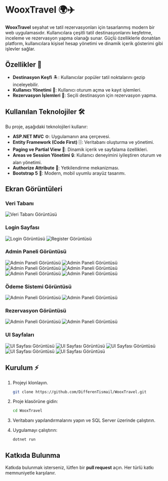 # WooxTravel 🌍✈️

**WooxTravel** seyahat ve tatil rezervasyonları için tasarlanmış modern bir web uygulamasıdır. Kullanıcılara çeşitli tatil destinasyonlarını keşfetme, inceleme ve rezervasyon yapma olanağı sunar. Güçlü özelliklerle donatılan platform, kullanıcılara kişisel hesap yönetimi ve dinamik içerik gösterimi gibi işlevler sağlar.

## Özellikler 🚀
- **Destinasyon Keşfi** 🏝️: Kullanıcılar popüler tatil noktalarını gezip inceleyebilir.
- **Kullanıcı Yönetimi** 👤: Kullanıcı oturum açma ve kayıt işlemleri.
- **Rezervasyon İşlemleri** 📝: Seçili destinasyon için rezervasyon yapma.

## Kullanılan Teknolojiler 🛠️

Bu proje, aşağıdaki teknolojileri kullanır:
- **ASP.NET MVC** ⚙️: Uygulamanın ana çerçevesi.
- **Entity Framework (Code First)** 🗄️: Veritabanı oluşturma ve yönetimi.
- **Paging ve Partial View** 📄: Dinamik içerik ve sayfalama özellikleri.
- **Areas ve Session Yönetimi** 🔒: Kullanıcı deneyimini iyileştiren oturum ve alan yönetimi.
- **Authorize Attribute** 🔑: Yetkilendirme mekanizması.
- **Bootstrap 5** 🎨: Modern, mobil uyumlu arayüz tasarımı.

## Ekran Görüntüleri

### Veri Tabanı
![Veri Tabanı Görüntüsü](photos/veriTabani.jpg)

### Login Sayfası
![Login Görüntüsü](photos/login.jpg)
![Register Görüntüsü](photos/register.jpg)

### Admin Paneli Görüntüsü
![Admin Paneli Görüntüsü](photos/adminIndex1.jpg)
![Admin Paneli Görüntüsü](photos/adminDestination.jpg)
![Admin Paneli Görüntüsü](photos/adminWidgetler.jpg)
![Admin Paneli Görüntüsü](photos/table.jpg)
![Admin Paneli Görüntüsü](photos/statistics.jpg)
![Admin Paneli Görüntüsü](photos/gelenMesaj.jpg)

### Ödeme Sistemi Görüntüsü
![Admin Paneli Görüntüsü](photos/payment.jpg)
![Admin Paneli Görüntüsü](photos/payment2.jpg)

### Rezervasyon Görüntüsü
![Admin Paneli Görüntüsü](photos/indexFooter.jpg)
![Admin Paneli Görüntüsü](photos/sweetAlert.jpg)


### UI Sayfaları
![UI Sayfası Görüntüsü](photos/index1.jpg)
![UI Sayfası Görüntüsü](photos/index2.jpg)
![UI Sayfası Görüntüsü](photos/indexFooter.jpg)
![UI Sayfası Görüntüsü](photos/exploreTour.jpg)
![UI Sayfası Görüntüsü](photos/exploreTour2.jpg)

## Kurulum ⚡
1. Projeyi klonlayın.
   ```bash
   git clone https://github.com/DifferenTismail/WooxTravel.git
2. Proje klasörüne gidin:
    ```bash
    cd WooxTravel

3. Veritabanı yapılandırmalarını yapın ve SQL Server üzerinde çalıştırın.

4. Uygulamayı çalıştırın:
    ```bash
    dotnet run

## Katkıda Bulunma

Katkıda bulunmak isterseniz, lütfen bir **pull request** açın. Her türlü katkı memnuniyetle karşılanır.
